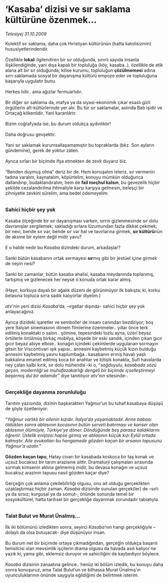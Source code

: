 # ‘Kasaba’ dizisi ve sır saklama kültürüne özenmek...

*Telesiyej 31.10.2009*

<div class="taraf_structure_2col_1zq">
<div class="margen_n">



 <p>Kolektif sır saklama, daha çok Hıristiyan kültürünün (hatta katolisizmin) hususiyetlerindendir. <br/><br/>Özellikle <b>lokal</b>i ilgilendiren bir sır olduğunda, sınırlı sayıda insanla ilişkilendiğinde, yani dışa kapalı bir topluluğa (köy, kasaba..), özellikle de etik alana ait bir sır olduğunda; kilise kurumu, topluluğun <b>çözülmemesi</b> adına sırrı saklamada sosyal bir dayanışma kültürü empoze eder ve topluluğuna başarıyla uygulatır bunu. <br/><br/>Herkes bilir.. ama ağızlar fermuarlıdır. <br/><br/>Bir diğer sır saklama da, mafya ya da siyasi-ekonomik çıkar esaslı gizli örgütlerin alt-kültürlerinde yer alır. Bu tür sır saklamalar, aslında Batı işidir ve Ortaçağ kökenlidir. Yani karanlıktır. <br/><br/>Bizim coğrafyada ise, bu durum oldukça aydınlıktır! <br/><br/>Daha doğrusu gevşektir. <br/><br/>Yani sır saklamak kurumsallaşamamıştır bu topraklarda (bkz. Son ayların gündemine), gerek de yoktur zaten. <br/><br/>Ayrıca sırları bir biçimde ifşa etmekten de zevk duyarız biz. <br/><br/>“Benden duymuş olma” deriz bir de. Hem konuşalım isteriz, sır vermenin tadına varalım, kaynatalım, köpürtelim, konuyu mümkün olduğunca dallandırıp, budaklandıralım; hem de <b>fail meçhul kalsın</b>, bu gevezelik hiçbir şekilde cezalandırılma ihtimaliyle karşı karşıya gelmesin, beleşçi bir zihniyetle zevkini sürelim, ama bedel ödemeyelim. <b><br/><br/><br/><font size="3">Sahici hiçbir şey yok</font></b> <br/><br/>Kasaba ölçeğinde bir sır dayanışması varken, sırrın gizlenmesinde sır dolu davranışlar sergilemek; sakladığı sırlara lüzumundan fazla dikkat çekmek; bir nevi, bende sır var, bende sır var hal ve tavırlarına girmek, <b>sır kültürü</b>nün de aksine bir eylem değil midir yavu? <br/><br/>E o halde nedir bu <i>Kasaba</i><b> </b>dizindeki durum, arkadaşlar? <br/><br/>Sanki bütün kasabanın ortak sermayesi <b>sır</b>mış gibi bir jestüel içine girmek de neyin nesi? <br/><br/>Sanki bir zamanlar, bütün kasaba ahalisi, kasaba meydanında toplanmış, tartışmış ve gizlenecek her neyse o konuda ortak karar almış. <br/><br/>(Hayır, korkuya dayalı bir ağalık düzeni de görünmüyor ilk bakışta; ki, korku belasına topluca sırra sadık kalıyorlar diyelim.) <i><br/><br/>atv’</i>nin yeni dizisi <i>Kasaba</i>’da, –ırgatlar dışında- sahici hiçbir şey yok anlayacağınız. <br/><br/>Ayrıca dizideki işaretler ve semboller de insanı canından bezdiriyor; boş yere İtalyan sinemasının dönem filmlerine özenmeler.. yıllar önce terk edilmiş konaktaki o salon.. şömine, tepesindeki tozlu ayna, üzeri beyaz örtülerle örtülmüş birkaç mobilya, köşede bir eski sandık, içinden çıkan gıcır gıcır beyaz abiye elbise.. konağın içindeki çekimlerde uygulanan sormayın gitsin bir Viscontivari ışık yapısı.. annesini kaybetmiş küçük kızın bulduğu annesini kaybetmiş yavru kaplumbağa.. kasabanın ermiş havalı yaşlı bakkalına emanet edilmiş koca bir anahtar ve bitişik konakta, Sufi havalarda ney çalan kalbi kırık, sır dolu mühendis –ki o, “<i>sağduyulu, kasabada sözü geçen, modernliği ve muhafazakarlığı dengeli bir biçimde içselleştirmeyi başarmış dul bir adamdır”</i> diye tanıtılıyor <i>atv’</i>nin sitesinde-. <b><br/><br/><br/><font size="3">Gerçekliğe dayanma zorunluluğu</font></b> <br/><br/>Tanıtım yazısında, dizinin başkarakteri Yağmur’un bu tuhaf kasabaya düşüşü de şöyle özetleniyor: <br/><br/>“<i>Yağmur varlıklı bir ailenin kızıdır. İtalya’da yaşamaktadır. Anne babası öldükten sonra ablasının kocasının bütün serveti batırması ve kanser olan ablasının ölümüyle, Türkiye’ye döner. Döndüğünde beş parasız kaldıklarını öğrenir. Üstelik eniştesi hapse girmiş ve ablasının küçük kızı Eylül ortada kalmıştır. Aile avukatları bu hengamede gözden kaçan bir arsanın tapusunu Yağmur’a uzatır.” </i><b><br/><br/>Gözden kaçan tapu</b>, Hatay civarı bir kasabada koskoca bir taş konak ve uçsuz bucaksız bir tarım arazisine aittir. Dramaturji çalışmaları sırasında sormak kimsenin aklına gelmemiş midir, bu devasa konağın ve uçsuz bucaksız arazinin tapusu nasıl gözden kaçar diye? <br/><br/>Gerçeğin çok anlama çekilebilirliği olgusu, onu ait olduğu gerçeklikten uzaklaştırmaz hiçbir zaman. <i>Kasaba</i> dizisinde sunulan gerçek(ler) de –sırlı ya da sırsız; kurgusal ya da somut-, önünde sonunda temel bir sosyokültürel, hatta tarihsel bir gerçekliğe dayanmak zorundadır tabiatıyla. <b><br/><br/><br/><font size="3">Talat Bulut ve Murat Ünalmış...</font></b> <br/><br/>İlk iki bölümünü izledikten sonra, seyirci <i>Kasaba</i>’nın hangi gerçekliğiyle –dolaylı da olsa buluşacak- diye düşünüyor insan. <br/><br/>Bu durum net bir biçimde ortaya çıkmadığından, gerçeğin oldukça başarılı temsilcisi olan mevsimlik işçilerin drama olgusu da havada asılı kalıyor ne yazık ki; yama gibi, eklemsiz duruyor ve sahiciliğini de kaybediyor böylece.<i> <br/><br/>Kasaba</i> dizisinin zanaatına gelince.. henüz iki bölüm izledik, bu konuyu daha sonra konuşuruz, ama Talat Bulut’un ve bilhassa Murat Ünalmış’ın oyunculuklarının önünde saygıyla eğildiğimi de belirtmek isterim.</p>
<br/>
<br/>
<br/>



<br/>


<div id="taraf_not">
</div>

</div>


</div>
